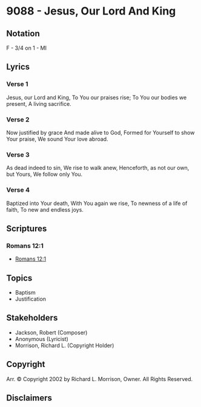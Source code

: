 # 9088 - Jesus, Our Lord And King

## Notation

F - 3/4 on 1 - MI

## Lyrics

### Verse 1

Jesus, our Lord and King, To You our praises rise; To You our bodies we present, A living sacrifice.

### Verse 2

Now justified by grace And made alive to God, Formed for Yourself to show Your praise, We sound Your love abroad.

### Verse 3

As dead indeed to sin, We rise to walk anew, Henceforth, as not our own, but Yours, We follow only You.

### Verse 4

Baptized into Your death, With You again we rise, To newness of a life of faith, To new and endless joys.


## Scriptures

### Romans 12:1

- [Romans 12:1](https://www.biblegateway.com/passage/?search=Romans%2012%3A1)


## Topics

- Baptism
- Justification

## Stakeholders

- Jackson, Robert (Composer)
- Anonymous (Lyricist)
- Morrison, Richard L. (Copyright Holder)

## Copyright

Arr. © Copyright 2002 by Richard L. Morrison, Owner. All Rights Reserved.


## Disclaimers


